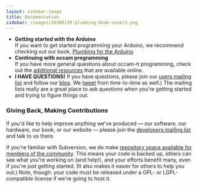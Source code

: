 ```yaml
---
layout: sidebar-image
title: Documentation
sidebar: /images/20100130-plumbing-book-cover2.png
---
```


* **Getting started with the Arduino**  
  If you want to get started programming your Arduino, we recommend checking out our book, [Plumbing for the Arduino](/book)
* **Continuing with occam programming**  
  If you have more general questions about occam-&pi; programming, check out the [additional resources]() that are available online.
* **I HAVE QUESTIONS!**
  If you have questions, please join our [users mailing list][lists] and follow our [blog][blog]. We [tweet][twitter] from time-to-time as well.) The mailing lists really are a great place to ask questions when you're getting started and trying to figure things out.

[lists]: mailinglists.html
[blog]: /blog/
[twitter]: http://twitter.com/concurrencycc

### Giving Back, Making Contributions

If you'd like to help improve anything we've produced &mdash; our software, our hardware, our book, or our website &mdash; please join the [developers mailing list][lists] and talk to us there.

If you're familiar with Subversion, we do make [repository space available for members of the community][repos]. This means your code is backed up, others can see what you're working on (and help!), and your efforts benefit many, even if you're just getting started. (It also makes it easier for others to help you out.) Note, though: your code must be released under a GPL- or LGPL-compatible license if we're going to host it.

[repos]: http://projects.cs.kent.ac.uk/projects/kroc/trac/browser/kroc/trunk/tvm/arduino/community

